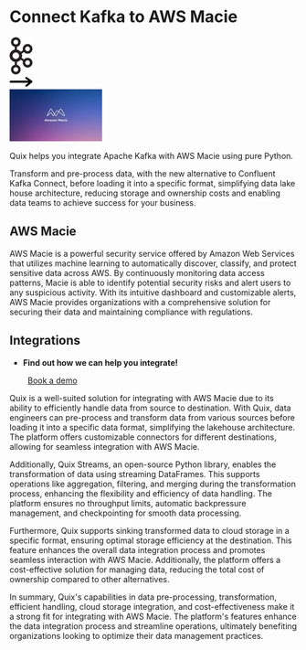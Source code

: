 # Connect Kafka to AWS Macie

<div class="connect-images cards blog-grid-card" markdown>
<div>
<img src="../images/kafka_logo.png" width="40px" />
</div>
<div>
<img src="../images/arrow.svg" width="40px" />
</div>
<div>
<img src="./images/aws-macie_1.jpg" />
</div>
</div>

Quix helps you integrate Apache Kafka with AWS Macie using pure Python.

Transform and pre-process data, with the new alternative to Confluent Kafka Connect, before loading it into a specific format, simplifying data lake house architecture, reducing storage and ownership costs and enabling data teams to achieve success for your business.

## AWS Macie

AWS Macie is a powerful security service offered by Amazon Web Services that utilizes machine learning to automatically discover, classify, and protect sensitive data across AWS. By continuously monitoring data access patterns, Macie is able to identify potential security risks and alert users to any suspicious activity. With its intuitive dashboard and customizable alerts, AWS Macie provides organizations with a comprehensive solution for securing their data and maintaining compliance with regulations.

## Integrations

<div class="grid cards" markdown>

- __Find out how we can help you integrate!__

    <a class="md-button md-button--primary" href="https://quix.io/book-a-demo" target="_blank" style="margin:.5rem;">Book a demo</a>

</div>


Quix is a well-suited solution for integrating with AWS Macie due to its ability to efficiently handle data from source to destination. With Quix, data engineers can pre-process and transform data from various sources before loading it into a specific data format, simplifying the lakehouse architecture. The platform offers customizable connectors for different destinations, allowing for seamless integration with AWS Macie.

Additionally, Quix Streams, an open-source Python library, enables the transformation of data using streaming DataFrames. This supports operations like aggregation, filtering, and merging during the transformation process, enhancing the flexibility and efficiency of data handling. The platform ensures no throughput limits, automatic backpressure management, and checkpointing for smooth data processing.

Furthermore, Quix supports sinking transformed data to cloud storage in a specific format, ensuring optimal storage efficiency at the destination. This feature enhances the overall data integration process and promotes seamless interaction with AWS Macie. Additionally, the platform offers a cost-effective solution for managing data, reducing the total cost of ownership compared to other alternatives.

In summary, Quix's capabilities in data pre-processing, transformation, efficient handling, cloud storage integration, and cost-effectiveness make it a strong fit for integrating with AWS Macie. The platform's features enhance the data integration process and streamline operations, ultimately benefiting organizations looking to optimize their data management practices.

